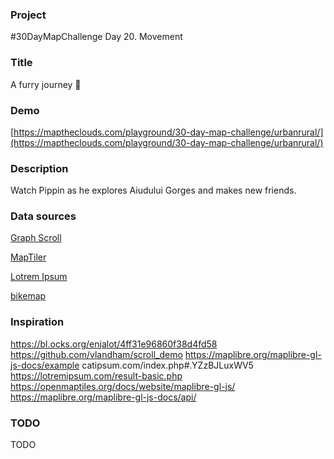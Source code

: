 ### Project

#30DayMapChallenge Day 20. Movement

### Title

A furry journey 🐾

### Demo

[https://maptheclouds.com/playground/30-day-map-challenge/urbanrural/](https://maptheclouds.com/playground/30-day-map-challenge/urbanrural/)

### Description

Watch Pippin as he explores Aiudului Gorges and makes new friends.

### Data sources

[Graph Scroll](https://github.com/1wheel/graph-scroll)

[MapTiler](https://cloud.maptiler.com/tiles/)

[Lotrem Ipsum](https://lotremipsum.com)

[bikemap](https://www.bikemap.net)

### Inspiration

https://bl.ocks.org/enjalot/4ff31e96860f38d4fd58
https://github.com/vlandham/scroll_demo
https://maplibre.org/maplibre-gl-js-docs/example
catipsum.com/index.php#.YZzBJLuxWV5
https://lotremipsum.com/result-basic.php
https://openmaptiles.org/docs/website/maplibre-gl-js/
https://maplibre.org/maplibre-gl-js-docs/api/

### TODO

TODO
